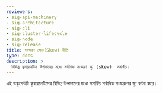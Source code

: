 ```yaml
---
reviewers:
- sig-api-machinery
- sig-architecture
- sig-cli
- sig-cluster-lifecycle
- sig-node
- sig-release
title: সংস্করণ স্কেও(Skew) নীতি
type: docs
description: >
  বিভিন্ন কুবারনেটিস উপাদানের মধ্যে সর্বাধিক সংস্করণ স্ক্যু (skew)  সমর্থিত।
---
```


<!-- overview -->
এই ডকুমেন্টটি কুবারনেটিসের বিভিন্ন উপাদানের মধ্যে সমর্থিত সর্বাধিক সংস্করণের স্ক্যু বর্ণনা করে।
 

<!-- body -->
